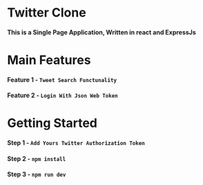 # Twitter Clone

#### This is a Single Page Application, Written in react and ExpressJs 

# Main Features

#### Feature 1 - `Tweet Search Functunality`
#### Feature 2 - `Login With Json Web Token`

# Getting Started

#### Step 1 -  `Add Yours Twitter Authorization Token`
#### Step 2 - `npm install`
#### Step 3 - `npm run dev`
